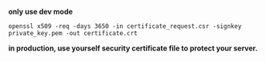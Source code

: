 **only use dev mode**
```
openssl x509 -req -days 3650 -in certificate_request.csr -signkey private_key.pem -out certificate.crt
```
**in production, use yourself security certificate file to protect your server.**